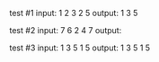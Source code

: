 test #1
input: 1 2 3 2 5
output: 1 3 5

test #2
input: 7 6 2 4 7
output:

test #3
input: 1 3 5 1 5
output: 1 3 5 1 5
